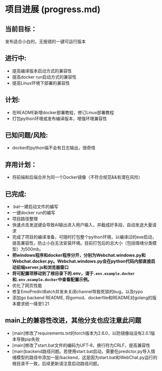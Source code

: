 # 项目进展 (progress.md)

## 当前目标：

发布适合小白的，无报错的一键可运行版本

## 进行中:

- 提高编译版本启动方式的兼容性
- 提高docker run启动方式的兼容性
- 提高Linux环境下部署的兼容性

## 计划:

- 在README新增docker部署教程，修订Linux部署教程
- 打包python环境或发布编译版本，增强环境兼容性

## 已知问题/风险:

- docker的python端不会有日志输出，很奇怪

## 弃用计划：
- 将前端和后端合并为同一个Docker镜像（不符合规范&&有潜在风险）



## 已完成:

- .bat一建启动文件的编写
- 一键docker run的编写
- 项目路径整理
- 快速点击发送键会导致AI输出进入用户输入，并截成好多段，自动发送大量请求
- 完成了项目的编译准备，可随时打包整个python环境，以编译过的exe启动，提高兼容性，防止小白无法安装环境。目前打包后的总大小（包括情绪分类模型）为500mb。
- **把windows程序和docker程序分开，分别为Webchat.windows.py和Webchat.docker.py。Webchat.windows.py会在python代码内部直接启动前端server.js和浏览器窗口**
- **将可配置项移动到了根目录下的.env，请于`.env.example.docker`和`.env.example.docker`中查看配置示例。**
- 优化了网页性能
- 修复EmoPredictBatch并发未关闭channel导致死锁的bug，以及typo
- 添加go backend README, 将gomod、dockerfile和README对golang的版本要求统一降至1.21

## main上的兼容性改进，其他分支也应注意此问题

- [main]修改了requirements.txt的torch版本为2.6.0，以防镜像站没有2.0.1版本导致pip失败
- [main]修改了start.bat文件的编码为UFT-8，换行符为CRLF，提高兼容性
- [main]backend路径问题。若使用start.bat启动，需要在predictor.py导入情绪模型的路径中添加一层/backend，这是因为start.bat和WebChat.py运行的根目录不一致，后续更新请注意启动路径问题。
